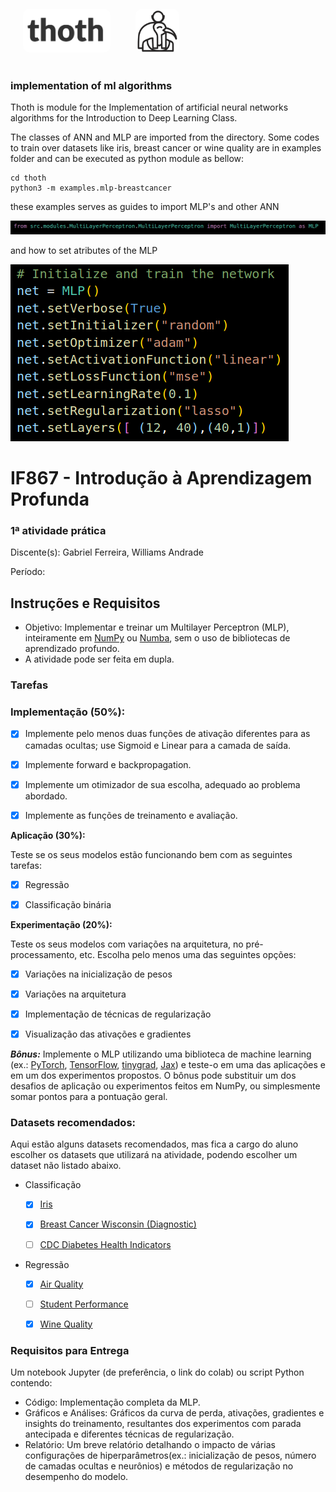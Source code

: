 

<div style="display:flex;flex-direction:row">
    <img src="https://raw.githubusercontent.com/gabriel-ferreira-da-silva/thoth/f0c7f066c924120c134915c4589f2b7f756d78ef/docs/thoth.png" alt="Description" style="margin: 20px; width:140px; border-radius: 10px ;height: 70px; box-shadow: 5px 5px 10px \#888;">
    <img src="https://raw.githubusercontent.com/gabriel-ferreira-da-silva/thoth/f0c7f066c924120c134915c4589f2b7f756d78ef/docs/logo.png" alt="Description" style="margin: 20px; width:70px; border-radius: 10px ;height: 70px; box-shadow: 5px 5px 10px \#888;">
</div>

### __implementation of ml algorithms__

Thoth is module for the Implementation of artificial neural networks algorithms for the Introduction to Deep Learning Class.

The classes of ANN and MLP are imported from the directory. Some codes to train over datasets like iris, breast cancer or wine quality are in examples folder and can be executed as python module as bellow: 

```
cd thoth
python3 -m examples.mlp-breastcancer
```

these examples serves as guides to import MLP's and other ANN

![image-20250114100939466](https://github.com/gabriel-ferreira-da-silva/thoth/blob/test-cases/docs/Screenshot%20from%202025-01-14%2010-08-00.png?raw=true)

and how to set atributes of the MLP

![image-20250114101100555](https://github.com/gabriel-ferreira-da-silva/thoth/blob/test-cases/docs/Screenshot%20from%202025-01-14%2010-10-54.png?raw=true)

# IF867 - Introdução à Aprendizagem Profunda

### 1ª atividade prática

Discente(s): Gabriel Ferreira, Williams Andrade

Período:

## Instruções e Requisitos
- Objetivo: Implementar e treinar um Multilayer Perceptron (MLP), inteiramente em [NumPy](https://numpy.org/doc/stable/) ou [Numba](https://numba.readthedocs.io/en/stable/index.html), sem o uso de bibliotecas de aprendizado profundo.
- A atividade pode ser feita em dupla.

### Tarefas

### Implementação (50%):

- [x] Implemente pelo menos duas funções de ativação diferentes para as camadas ocultas; use Sigmoid e Linear para a camada de saída.

- [x] Implemente forward e backpropagation.

- [x] Implemente um otimizador de sua escolha, adequado ao problema abordado.

- [x] Implemente as funções de treinamento e avaliação.

__Aplicação (30%):__

  Teste se os seus modelos estão funcionando bem com as seguintes tarefas:
- [x] Regressão

- [x] Classificação binária

__Experimentação (20%):__

  Teste os seus modelos com variações na arquitetura, no pré-processamento, etc. Escolha pelo menos uma das seguintes opções:
- [x] Variações na inicialização de pesos

- [x] Variações na arquitetura

- [x] Implementação de técnicas de regularização

- [x] Visualização das ativações e gradientes

***Bônus:*** Implemente o MLP utilizando uma biblioteca de machine learning (ex.: [PyTorch](https://pytorch.org/), [TensorFlow](https://www.tensorflow.org/?hl=pt-br), [tinygrad](https://docs.tinygrad.org/), [Jax](https://jax.readthedocs.io/en/latest/quickstart.html)) e teste-o em uma das aplicações e em um dos experimentos propostos. O bônus pode substituir um dos desafios de aplicação ou experimentos feitos em NumPy, ou simplesmente somar pontos para a pontuação geral.

### Datasets recomendados:
Aqui estão alguns datasets recomendados, mas fica a cargo do aluno escolher os datasets que utilizará na atividade, podendo escolher um dataset não listado abaixo.
- Classificação

  - [X] [Iris](https://archive.ics.uci.edu/dataset/53/iris)

  - [X] [Breast Cancer Wisconsin (Diagnostic)](https://archive.ics.uci.edu/dataset/17/breast+cancer+wisconsin+diagnostic)

  - [ ] [CDC Diabetes Health Indicators](https://archive.ics.uci.edu/dataset/891/cdc+diabetes+health+indicators)

- Regressão

  - [X] [Air Quality](https://archive.ics.uci.edu/dataset/360/air+quality)
  
  - [ ] [Student Performance](https://archive.ics.uci.edu/dataset/320/student+performance)
  
  - [X] [Wine Quality](https://archive.ics.uci.edu/dataset/186/wine+quality)

### Requisitos para Entrega

Um notebook Jupyter (de preferência, o link do colab) ou script Python contendo:

- Código: Implementação completa da MLP.
- Gráficos e Análises: Gráficos da curva de perda, ativações, gradientes e insights do treinamento, resultantes dos experimentos com parada antecipada e diferentes técnicas de regularização.
- Relatório: Um breve relatório detalhando o impacto de várias configurações de hiperparâmetros(ex.: inicialização de pesos, número de camadas ocultas e neurônios) e métodos de regularização no desempenho do modelo.



